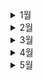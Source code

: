 <details>
 <summary>1월</summary>


<div markdown="1">

# 1월

![snow-flakes-g01a94a110_640](README.assets/snow-flakes-g01a94a110_640.jpg)

- 💪[1월 1일](./1월/1.1.md)
- 🧑‍🤝‍🧑[1월 2일](./1월/1.2.md)
- 👨‍💻[1월 3일](./1월/1.3.md)
- 👼[1월 4일](./1월/1.4.md)
- 🥺[1월 5일](./1월/1.5.md)
- 🤴[1월 6일](./1월/1.6.md)
- 👉[1월 7일](./1월/1.7.md)
- 🍒[1월 8일](./1월/1.8.md)
- ✍️[1월 9일](./1월/1.9.md)
- ⭐[1월 10일](./1월/1.10.md)
- 🐷[1월 11일](./1월/1.11.md)
- 🎒[1월 12일](./1월/1.12.md)
- 💥[1월 13일](./1월/1.13.md)
- 🧵[1월 14일](./1월/1.14.md)
- 🥿[1월 15일](./1월/1.15.md)
- 🥐[1월 16일](./1월/1.16.md)
- 😷[1월 17일](./1월/1.17.md)
- 👳[1월 18일](./1월/1.18.md)
- 🗻[1월 19일](./1월/1.19.md)
- 👩‍🍳[1월 20일](./1월/1.20.md)
- 👅[1월 21일](./1월/1.21.md)
- 🐇[1월 22일](./1월/1.22.md)
- 😵[1월 23일](./1월/1.23.md)
- 👹[1월 24일](./1월/1.24.md)
- 👨‍🦰[1월 25일](./1월/1.25.md)
- 🦾[1월 26일](./1월/1.26.md)
- 👲[1월 27일](./1월/1.27.md)
- 👨‍🌾[1월 28일](./1월/1.28.md)
- 👟[1월 29일](./1월/1.29.md)
- 🍪[1월 30일](./1월/1.30.md)
- 🙄[1월 31일](./1월/1.31.md)

</div>
</details>

<details>
 <summary>2월</summary>
<div markdown="1">

# 2월

![c1d13f1d962efb0dd59f4f1e9f9570c9-600x400](README.assets/c1d13f1d962efb0dd59f4f1e9f9570c9-600x400.jpg)

- 🥪[2월 1일](./2월/2.1.md)
- 🏏[2월 2일](./2월/2.2.md)
- 🏈[2월 3일](./2월/2.3.md)
- 💃[2월 4일](./2월/2.4.md)
- 🎒[2월 5일](./2월/2.5.md)
- 😓[2월 6일](./2월/2.6.md)
- 😨[2월 7일](./2월/2.7.md)
- 😱[2월 8일](./2월/2.8.md)
- 🍼[2월 9일](./2월/2.9.md)
- 💧[2월 10일](./2월/2.10.md)
- 🌊[2월 11일](./2월/2.11.md)
- 🥽[2월 12일](./2월/2.12.md)
- 👕[2월 13일](./2월/2.13.md)
- 🧤[2월 14일](./2월/2.14.md)
- 👮[2월 15일](./2월/2.15.md)
- 🧒[2월 16일](./2월/2.16.md)
- 👀[2월 17일](./2월/2.17.md)
- 😂[2월 18일](./2월/2.18.md)
- ⛳[2월 19일](./2월/2.19.md)
- 🥌[2월 20일](./2월/2.20.md)
- 🏃‍♀️[2월 21일](./2월/2.21.md)
- ⚽[2월 22일](./2월/2.22.md)
- 👖[2월 23일](./2월/2.23.md)
- 🥽[2월 24일](./2월/2.24.md)
- 👩‍💻[2월 25일](./2월/2.25.md)
- 👱‍♀️[2월 26일](./2월/2.26.md)
- 🥙[2월 27일](./2월/2.27.md)
- 🧆[2월 28일](./2월/2.28.md)

</div>
</details>



<details>
 <summary>3월</summary>
<div markdown="1">

# 3월

![3](README.assets/3.jpg)


- 🥃[3월 1일](./3월/3.1.md)

- 😴[3월 2일](./3월/3.2.md)

- 🦢[3월 3일](./3월/3.3.md)

- 🦉[3월 4일](./3월/3.4.md)

- 👨‍🦱[3월 5일](./3월/3.5.md)

- 💅[3월 6일](./3월/3.6.md)

- 👲[3월 7일](./3월/3.7.md)

- 👛[3월 8일](./3월/3.8.md)

- 🏵️[3월 9일](./3월/3.9.md)

- 🤯[3월 10일](./3월/3.10.md)

- 👣[3월 11일](./3월/3.11.md)

- 🦷[3월 12일](./3월/3.12.md)

- 🙈[3월 13일](./3월/3.13.md)

- 🦒[3월 14일](./3월/3.14.md)

- 🙇[3월 15일](./3월/3.15.md)

- 👓[3월 16일](./3월/3.16.md)

- 👕[3월 17일](./3월/3.17.md)

- 🐣[3월 18일](./3월/3.18.md)

- 🐤[3월 19일](./3월/3.19.md)

- 🌈[3월 20일](./3월/3.20.md)

- 🍦[3월 21일](./3월/3.21.md)

- 🍬[3월 22일](./3월/3.22.md)

- 🍕[3월 23일](./3월/3.23.md)

- 🏠[3월 24일](./3월/3.24.md)

- 🛩️[3월 25일](./3월/3.25.md)

- 🥝[3월 26일](./3월/3.26.md)

- 👩‍🚒[3월 27일](./3월/3.27.md)

- 💐[3월 28일](./3월/3.28.md)

- 🥳[3월 29일](./3월/3.29.md)

- 🐙[3월 30일](./3월/3.30.md)

- ❄️[3월 31일](./3월/3.31.md)

</div>
</details>




<details>
 <summary>4월</summary>
<div markdown="1">

# 4월

![shutterstock_571501372-1024x576](README.assets/shutterstock_571501372-1024x576.jpg)


- ☘️[4월 1일](./4월/4.1.md)

- 🐠[4월 2일](./4월/4.2.md)

- 🧄[4월 3일](./4월/4.3.md)

- 🎼[4월 4일](./4월/4.4.md)

- 👑[4월 5일](./4월/4.5.md)

- 👒[4월 6일](./4월/4.6.md)

- 🍵[4월 7일](./4월/4.7.md)

- 🤧[4월 8일](./4월/4.8.md)

- 🍁[4월 9일](./4월/4.9.md)

- 🚁[4월 10일](./4월/4.10.md)

- ☄️[4월 11일](./4월/4.11.md)

- 💙[4월 12일](./4월/4.12.md)

- 🚨[4월 13일](./4월/4.13.md)

- 🛩️[4월 14일](./4월/4.14.md)

- 🍰[4월 15일](./4월/4.15.md)

- 🧉[4월 16일](./4월/4.16.md)

- 👇[4월 17일](./4월/4.17.md)

- 🥣[4월 18일](./4월/4.18.md)

- 🐋[4월 19일](./4월/4.19.md)

- 🤳[4월 20일](./4월/4.20.md)

- 😙[4월 21일](./4월/4.21.md)

- 👨‍🔧[4월 22일](./4월/4.22.md)

  </div>
</details>



<details>
 <summary>5월</summary>
<div markdown="1">

# 5월


- 🥃[4월 1일](./4월/4.1.md)
</div>
</details>
